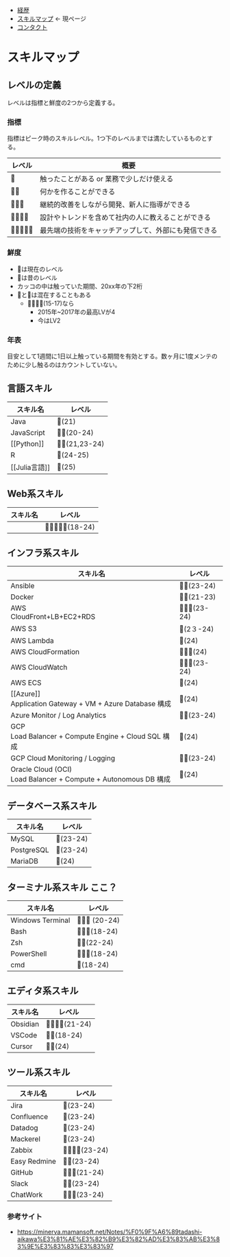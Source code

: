 - [経歴](https://soiroll.github.io/profile.github.io/about/)
- [スキルマップ](https://soiroll.github.io/profile.github.io/skillmap/) ← 現ページ
- [コンタクト](https://soiroll.github.io/profile.github.io/contact/)

# スキルマップ

## レベルの定義

レベルは指標と鮮度の2つから定義する。

### 指標

指標はピーク時のスキルレベル。1つ下のレベルまでは満たしているものとする。

| レベル        | 概要                         |
| ---------- | -------------------------- |
| 🌝         | 触ったことがある or 業務で少しだけ使える     |
| 🌝🌝       | 何かを作ることができる                |
| 🌝🌝🌝     | 継続的改善をしながら開発、新人に指導ができる     |
| 🌝🌝🌝🌝   | 設計やトレンドを含めて社内の人に教えることができる  |
| 🌝🌝🌝🌝🌝 | 最先端の技術をキャッチアップして、外部にも発信できる |

### 鮮度

- 🌝は現在のレベル
- 🌚は昔のレベル
- カッコの中は触っていた期間、20xx年の下2桁
- 🌝と🌚は混在することもある
    - 🌝🌝🌚🌚(15-17)なら
        - 2015年~2017年の最高LVが4
        - 今はLV2

### 年表
目安として1週間に1日以上触っている期間を有効とする。数ヶ月に1度メンテのために少し触るのはカウントしていない。

## 言語スキル

| スキル名        | レベル            |
| ----------- | -------------- |
| Java        | 🌚(21)         |
| JavaScript  | 🌝🌚(20-24)    |
| [[Python]]  | 🌝🌚(21,23-24) |
| R           | 🌝(24-25)      |
| [[Julia言語]] | 🌚(25)         |

## Web系スキル

| スキル名 | レベル               |
| ---- | ----------------- |
|      | 🌝🌝🌝🌝🌚(18-24) |

## インフラ系スキル

| スキル名                                                             | レベル           |
| ---------------------------------------------------------------- | ------------- |
| Ansible                                                          | 🌝🌚(23-24)   |
| Docker                                                           | 🌝🌚(21-23)   |
| AWS<br>CloudFront+LB+EC2+RDS<br>                                 | 🌝🌝🌝(23-24) |
| AWS S3                                                           | 🌝(2３-24)     |
| AWS Lambda                                                       | 🌝(24)        |
| AWS CloudFormation                                               | 🌝🌝🌝(24)    |
| AWS CloudWatch                                                   | 🌝🌝🌝(23-24) |
| AWS ECS                                                          | 🌚(24)        |
| [[Azure]]<br>Application Gateway + VM + Azure Database 構成        | 🌚(24)        |
| Azure Monitor / Log Analytics                                    | 🌝🌚(23-24)   |
| GCP<br>Load Balancer + Compute Engine + Cloud SQL 構成             | 🌚(24)        |
| GCP Cloud Monitoring / Logging                                   | 🌝🌚(23-24)   |
| Oracle Cloud (OCI)<br>Load Balancer + Compute + Autonomous DB 構成 | 🌚(24)        |

## データベース系スキル

| スキル名       | レベル       |
| ---------- | --------- |
| MySQL      | 🌝(23-24) |
| PostgreSQL | 🌝(23-24) |
| MariaDB    | 🌝(24)    |

## ターミナル系スキル ここ？

| スキル名             | レベル            |
| ---------------- | -------------- |
| Windows Terminal | 🌝🌝🌝 (20-24) |
| Bash             | 🌝🌝🌚(18-24)  |
| Zsh              | 🌝🌝(22-24)    |
| PowerShell       | 🌝🌝🌚(18-24)  |
| cmd              | 🌝(18-24)      |

## エディタ系スキル

| スキル名     | レベル               |
| -------- | ----------------- |
| Obsidian | 🌝🌝🌝🌝(21-24)   |
| VSCode   | 🌝🌚(18-24)       |
| Cursor   | 🌝🌝(24)          |

## ツール系スキル

| スキル名         | レベル             |
| ------------ | --------------- |
| Jira         | 🌚(23-24)       |
| Confluence   | 🌚(23-24)       |
| Datadog      | 🌚(23-24)       |
| Mackerel     | 🌚(23-24)       |
| Zabbix       | 🌝🌝🌝🌚(23-24) |
| Easy Redmine | 🌝🌚(23-24)     |
| GitHub       | 🌝🌚🌚(21-24)   |
| Slack        | 🌝🌝(23-24)     |
| ChatWork     | 🌝🌝🌚(23-24)   |


### 参考サイト
- https://minerva.mamansoft.net/Notes/%F0%9F%A6%89tadashi-aikawa%E3%81%AE%E3%82%B9%E3%82%AD%E3%83%AB%E3%83%9E%E3%83%83%E3%83%97

